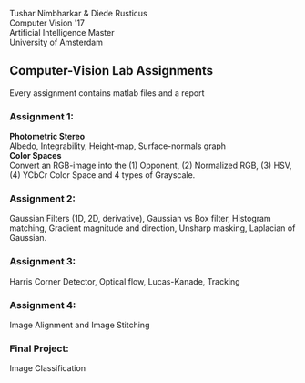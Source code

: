 Tushar Nimbharkar & Diede Rusticus<br />
Computer Vision '17<br />
Artificial Intelligence Master<br />
University of Amsterdam<br />

## Computer-Vision Lab Assignments
Every assignment contains matlab files and a report
### Assignment 1:
**Photometric Stereo**<br />
Albedo, Integrability, Height-map, Surface-normals graph
<br />
**Color Spaces**<br />
Convert an RGB-image into the (1) Opponent, (2) Normalized RGB, (3) HSV, (4) YCbCr Color Space and 4 types of Grayscale.
### Assignment 2:
Gaussian Filters (1D, 2D, derivative), Gaussian vs Box filter, Histogram matching, Gradient magnitude and direction, Unsharp masking, Laplacian of Gaussian.
### Assignment 3: 
Harris Corner Detector, Optical flow, Lucas-Kanade, Tracking
### Assignment 4:
Image Alignment and Image Stitching
### Final Project:
Image Classification


